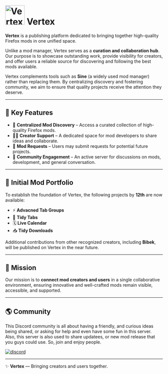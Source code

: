 # <img width="62" height="62" alt="Vertex_Logo_V2" src="https://github.com/user-attachments/assets/a6873978-5cc3-46dc-930c-7e6ce68e5879" /> Vertex

**Vertex** is a publishing platform dedicated to bringing together high-quality Firefox mods in one unified space.  

Unlike a mod manager, Vertex serves as a **curation and collaboration hub**. Our purpose is to showcase outstanding work, provide visibility for creators, and offer users a reliable source for discovering and following the best mods available.  

Vertex complements tools such as **Sine** (a widely used mod manager) rather than replacing them. By centralizing discovery and fostering community, we aim to ensure that quality projects receive the attention they deserve.

---

## 🔑 Key Features
- 📂 **Centralized Mod Discovery** – Access a curated collection of high-quality Firefox mods.  
- 👩‍💻 **Creator Support** – A dedicated space for mod developers to share ideas and collaborate.  
- 📝 **Mod Requests** – Users may submit requests for potential future projects.  
- 💬 **Community Engagement** – An active server for discussions on mods, development, and general conversation.  

---

## 🧩 Initial Mod Portfolio
To establish the foundation of Vertex, the following projects by **12th** are now available:  
- ⚡ **Advacned Tab Groups**  
- 📑 **Tidy Tabs**  
- 🗓️ **Live Calendar**  
- 📥 **Tidy Downloads**  

Additional contributions from other recognized creators, including **Bibek**, will be published on Vertex in the near future.

---

## 🎯 Mission
Our mission is to **connect mod creators and users** in a single collaborative environment, ensuring innovative and well-crafted mods remain visible, accessible, and supported.  

---

## 🌎 Community

This Discord community is all about having a friendly, and curious ideas being shared, or asking for help and even have some fun in this server. Also, this server is also used to share updatees, or new mod release that you guys could use. So, join and enjoy people.

<a href="https://discord.gg/jKDpXhxwsV" href="#" target="_blank"><img src="https://skillicons.dev/icons?i=discord" alt="discord" /></a>

---

✨ **Vertex** — Bringing creators and users together.
